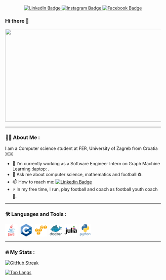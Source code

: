 <!--<div id="header" align="center">
  <img src="https://media.giphy.com/media/3BUYbmXltgQ4zu0Tv5/giphy.gif" width="100"/>
</div>-->

<img src="https://komarev.com/ghpvc/?username=as51340&style=flat-square&color=blue" alt=""/>

<div id="badges" align="center">
  <a href="https://www.linkedin.com/in/andi-%C5%A1krgat-658b471b8/">
    <img src="https://img.shields.io/badge/LinkedIn-blue?style=for-the-badge&logo=linkedin&logoColor=white" alt="LinkedIn Badge"/>
  </a>
  <a href="https://twitter.com/Andi958">
    <img src="https://img.shields.io/badge/Twitter-1DA1F2?style=for-the-badge&logo=twitter&logoColor=white" alt="Instagram Badge"/>
  </a>
  <a href="https://www.facebook.com/andi.skrgat/">
    <img src="https://img.shields.io/badge/Facebook-1877F2?style=for-the-badge&logo=facebook&logoColor=white" alt="Facebook Badge"/>
  </a>
</div>


### Hi there 👋

<div align="center">
  <img src="https://media.giphy.com/media/ZBvZqcALnnfrDmirhi/giphy.gif" width="600" height="300"/>
</div>





---
###  :man_technologist: About Me :


I am a Computer science student at FER, University of Zagreb from Croatia :croatia:
- 🔭 I’m currently working as a Software Engineer Intern on Graph Machine Learning :laptop: .
- 💬 Ask me about computer science, mathematics and football :soccer:.
- 📫 How to reach me: [![Linkedin Badge](https://img.shields.io/badge/-kakbar-blue?style=flat&logo=Linkedin&logoColor=white)](https://www.linkedin.com/in/andi-%C5%A1krgat-658b471b8/) 
- :zap: In my free time, I run, play football and coach as football youth coach :child:.

---

### :hammer_and_wrench: Languages and Tools :
<div>
  <img src="https://github.com/devicons/devicon/blob/master/icons/java/java-original-wordmark.svg" title="Java" alt="Java" width="40" height="40"/>&nbsp;
  <img src="https://github.com/devicons/devicon/blob/master/icons/cplusplus/cplusplus-original.svg" title="C++" alt="C++" width="40" height="40"/>&nbsp;
  <img src="https://github.com/devicons/devicon/blob/master/icons/amazonwebservices/amazonwebservices-original.svg" title="AWS" alt="AWS" width="40" height="40"/>&nbsp;
  <img src="https://github.com/devicons/devicon/blob/master/icons/docker/docker-original-wordmark.svg" title="Docker" alt="Docker" width="40" height="40"/>&nbsp;
  <img src="https://github.com/devicons/devicon/blob/master/icons/julia/julia-original-wordmark.svg" title="Julia" alt="Julia" width="40" height="40"/>&nbsp;
  <img src="https://github.com/devicons/devicon/blob/master/icons/python/python-original-wordmark.svg" title="Python" alt="Pythton" width="40" height="40"/>&nbsp;
</div>

---

### :fire: My Stats :
[![GitHub Streak](http://github-readme-streak-stats.herokuapp.com?user=as51340&theme=dark&background=000000)](https://git.io/streak-stats)

[![Top Langs](https://github-readme-stats.vercel.app/api/top-langs/?username=as51340&layout=compact&theme=vision-friendly-dark)](https://github.com/anuraghazra/github-readme-stats)

